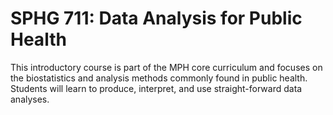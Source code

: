 # SPHG 711: Data Analysis for Public Health

This introductory course is part of the MPH core curriculum and focuses on the biostatistics and analysis methods commonly found in public health. Students will learn to produce, interpret, and use straight-forward data analyses.